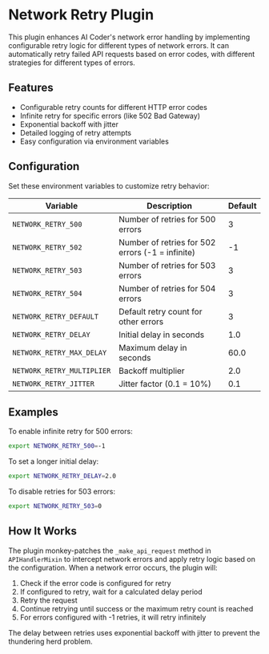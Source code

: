 # Network Retry Plugin

This plugin enhances AI Coder's network error handling by implementing configurable retry logic for different types of network errors. It can automatically retry failed API requests based on error codes, with different strategies for different types of errors.

## Features

- Configurable retry counts for different HTTP error codes
- Infinite retry for specific errors (like 502 Bad Gateway)
- Exponential backoff with jitter
- Detailed logging of retry attempts
- Easy configuration via environment variables

## Configuration

Set these environment variables to customize retry behavior:

| Variable | Description | Default |
|----------|-------------|---------|
| `NETWORK_RETRY_500` | Number of retries for 500 errors | 3 |
| `NETWORK_RETRY_502` | Number of retries for 502 errors (-1 = infinite) | -1 |
| `NETWORK_RETRY_503` | Number of retries for 503 errors | 3 |
| `NETWORK_RETRY_504` | Number of retries for 504 errors | 3 |
| `NETWORK_RETRY_DEFAULT` | Default retry count for other errors | 3 |
| `NETWORK_RETRY_DELAY` | Initial delay in seconds | 1.0 |
| `NETWORK_RETRY_MAX_DELAY` | Maximum delay in seconds | 60.0 |
| `NETWORK_RETRY_MULTIPLIER` | Backoff multiplier | 2.0 |
| `NETWORK_RETRY_JITTER` | Jitter factor (0.1 = 10%) | 0.1 |

## Examples

To enable infinite retry for 500 errors:
```bash
export NETWORK_RETRY_500=-1
```

To set a longer initial delay:
```bash
export NETWORK_RETRY_DELAY=2.0
```

To disable retries for 503 errors:
```bash
export NETWORK_RETRY_503=0
```

## How It Works

The plugin monkey-patches the `_make_api_request` method in `APIHandlerMixin` to intercept network errors and apply retry logic based on the configuration. When a network error occurs, the plugin will:

1. Check if the error code is configured for retry
2. If configured to retry, wait for a calculated delay period
3. Retry the request
4. Continue retrying until success or the maximum retry count is reached
5. For errors configured with -1 retries, it will retry infinitely

The delay between retries uses exponential backoff with jitter to prevent the thundering herd problem.